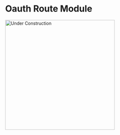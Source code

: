 # Oauth Route Module

<img src="../assets/images/Under-Construction-Sign.png" alt="Under Construction" width="350" />
